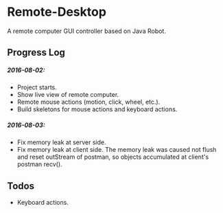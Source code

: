 # Remote-Desktop

A remote computer GUI controller based on Java Robot.

## Progress Log

##### 2016-08-02:
* Project starts.
* Show live view of remote computer.
* Remote mouse actions (motion, click, wheel, etc.).
* Build skeletons for mouse actions and keyboard actions.

##### 2016-08-03:
* Fix memory leak at server side.
* Fix memory leak at client side. The memory leak was caused not flush and reset outStream of postman, so objects accumulated at client's postman recv().
 
## Todos
* Keyboard actions.

